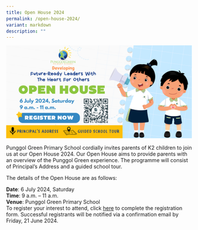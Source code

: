 ```yaml
---
title: Open House 2024
permalink: /open-house-2024/
variant: markdown
description: ""
---
```

![](/images/PGPS_Open_House_2024_e_banner.png)

Punggol Green Primary School cordially invites parents of K2 children to join us at our Open House 2024. Our Open House aims to provide parents with an overview of the Punggol Green experience. The programme will consist of Principal’s Address and a guided school tour.  <br>

The details of the Open House are as follows:  <br>

<b>Date</b>: 6 July 2024, Saturday  
<b>Time</b>: 9 a.m. – 11 a.m.  
<b>Venue</b>: Punggol Green Primary School  
To register your interest to attend, click [here](https://go.gov.sg/pgpsopenhouse2024) to complete the registration form. Successful registrants will be notified via a confirmation email by Friday, 21 June 2024.